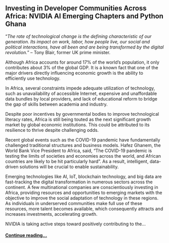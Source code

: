 ## Investing in Developer Communities Across Africa: NVIDIA AI Emerging Chapters and Python Ghana

“_The rate of technological change is the defining characteristic of our generation. Its impact on work, labor, how people live, our social and political interactions, have all been and are being transformed by the digital revolution._” – Tony Blair, former UK prime minister.

Although Africa accounts for around 17% of the world’s population, it only contributes about 3% of the global GDP. It is a known fact that one of the major drivers directly influencing economic growth is the ability to efficiently use technology. 

In Africa, several constraints impede adequate utilization of technology, such as unavailability of accessible Internet, expensive and unaffordable data bundles by local providers, and lack of educational reform to bridge the gap of skills between academia and industry. 

Despite poor incentives by governmental bodies to improve technological literacy rates, Africa is still being touted as the next significant growth market by global economic institutions. This could be attributed to its resilience to thrive despite challenging odds.

Recent global events such as the COVID-19 pandemic have fundamentally challenged traditional structures and business models. Hafez Ghanem, the World Bank Vice President to Africa, said, “The COVID-19 pandemic is testing the limits of societies and economies across the world, and African countries are likely to be hit particularly hard”. As a result, intelligent, data-driven solutions will be crucial to enable sustainability.

Emerging technologies like AI, IoT, blockchain technology, and big data are fast-tracking the digital transformation in numerous sectors across the continent. A few multinational companies are conscientiously investing in Africa, providing resources and opportunities to emerging markets with the objective to improve the social adaptation of technology in these regions. As individuals in underserved communities make full use of these resources, more talent becomes available, which consequently attracts and increases investments, accelerating growth.

NVIDIA is taking active steps toward positively contributing to the...

#### [Continue reading...](https://developer.nvidia.com/blog/investing-in-developer-communities-across-africa-nvidia-ai-emerging-chapters-and-python-ghana/) 